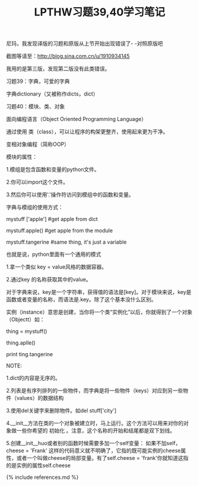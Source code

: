 ﻿---
layout: post
title: LPTHW习题39,40学习笔记
category: note
---
尼玛，我发现译版的习题和原版从上节开始出现错误了- -对照原版吧

截图等请至：http://blog.sina.com.cn/u/1910934145

我用的是第三版，发现第二版没有此类错误。

习题39：字典，可爱的字典

字典dictionary（又被称作dicts，dict）

习题40：模块、类、对象

面向编程语言（Object Oriented Programming Language）

通过使用 类（class），可以让程序的构架更整齐，使用起来更为干净。

变相对象编程（简称OOP）

模块的属性：

1.模组是包含函数和变量的python文件。

2.你可以import这个文件。

3.然后你可以使用'.'操作符访问到模组中的函数和变量。

字典与模组的使用方式：

mystuff ['apple'] #get apple from dict

mystuff.apple() #get apple from the module

mystuff.tangerine #same thing, it's just a variable

也就是说，python里面有一个通用的模式

1.拿一个类似 key = value风格的数据容器。

2.通过key 的名称获取其中的value。

对于字典来说，key是一个字符串，获得值的语法是[key]。对于模块来说，key是函数或者变量的名称，而语法是.key。除了这个基本没什么区别。

实例（instance）意思是创建，当你将一个类“实例化”以后，你就得到了一个对象（Objectt）如：

thing = mystuff()

thing.aplle()

print ting.tangerine


NOTE:

1.dict的内容是无序的。

2.列表是有序列排列的一些物件，而字典是将一些物件（keys）对应到另一些物件（values）的数据结构

3.使用del关键字来删除物件。如del stuff['city']

4.__init__方法在类的一个对象被建立时，马上运行。这个方法可以用来对你的对象做一些你希望的 初始化 。注意，这个名称的开始和结尾都是双下划线。

5.创建__init__huo或者别的函数时候需要多加一个self变量：
如果不加self，cheese = 'Frank' 这样的代码意义就不明确了，它指的既可能实例的cheese属性，或者一个叫做cheese的局部变量。有了self.cheese = 'frank'你就知道这指的是实例的属性self.cheese




{% include references.md %}
